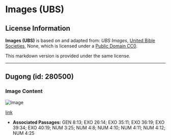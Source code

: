 # Images (UBS)

## License Information

**Images (UBS)** is based on and adapted from: _UBS Images_, [United Bible Societies](https://unitedbiblesocieties.org/), None, which is licensed under a [Public Domain CC0](https://creativecommons.org/public-domain/cc0/).

This markdown version is provided under the same license.



--------------------------------

## Dugong (id: 280500)

### Image Content

![Image](https://cdn.aquifer.bible/aquifer-content/resources/Media/WEB-0432_dugong.jpg)

[link](https://cdn.aquifer.bible/aquifer-content/resources/Media/WEB-0432_dugong.jpg)

* **Associated Passages:** GEN 8:13; EXO 26:14; EXO 35:11; EXO 36:19; EXO 39:34; EXO 40:19; NUM 3:25; NUM 4:8; NUM 4:10; NUM 4:11; NUM 4:12; NUM 4:25

